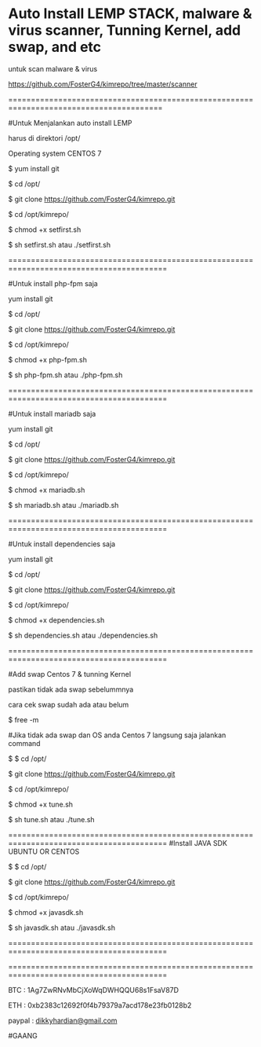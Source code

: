 # Auto Install LEMP STACK, malware & virus scanner, Tunning Kernel, add swap, and etc


untuk scan malware & virus

https://github.com/FosterG4/kimrepo/tree/master/scanner



========================================================================================

#Untuk Menjalankan auto install LEMP

harus di direktori /opt/

Operating system CENTOS 7


$ yum install git

$ cd /opt/

$ git clone https://github.com/FosterG4/kimrepo.git

$ cd /opt/kimrepo/

$ chmod +x setfirst.sh

$ sh setfirst.sh atau ./setfirst.sh

=========================================================================================

#Untuk install php-fpm saja

 yum install git

$ cd /opt/

$ git clone https://github.com/FosterG4/kimrepo.git

$ cd /opt/kimrepo/

$ chmod +x php-fpm.sh

$ sh php-fpm.sh atau ./php-fpm.sh

=========================================================================================

#Untuk install mariadb saja

 yum install git

$ cd /opt/

$ git clone https://github.com/FosterG4/kimrepo.git

$ cd /opt/kimrepo/

$ chmod +x mariadb.sh

$ sh mariadb.sh atau ./mariadb.sh

=========================================================================================

#Untuk install dependencies saja

 yum install git

$ cd /opt/

$ git clone https://github.com/FosterG4/kimrepo.git

$ cd /opt/kimrepo/

$ chmod +x dependencies.sh

$ sh dependencies.sh atau ./dependencies.sh

=========================================================================================


#Add swap Centos 7 & tunning Kernel

pastikan tidak ada swap sebelummnya

cara cek swap sudah ada atau belum

$ free -m

#Jika tidak ada swap dan OS anda Centos 7 langsung saja jalankan command

$ $ cd /opt/

$ git clone https://github.com/FosterG4/kimrepo.git

$ cd /opt/kimrepo/

$ chmod +x tune.sh

$ sh tune.sh atau ./tune.sh



=========================================================================================
#Install JAVA SDK UBUNTU OR CENTOS

$ $ cd /opt/

$ git clone https://github.com/FosterG4/kimrepo.git

$ cd /opt/kimrepo/

$ chmod +x javasdk.sh

$ sh javasdk.sh atau ./javasdk.sh

=========================================================================================

=========================================================================================







BTC : 1Ag7ZwRNvMbCjXoWqDWHQQU68s1FsaV87D

ETH : 0xb2383c12692f0f4b79379a7acd178e23fb0128b2

paypal : dikkyhardian@gmail.com




#GAANG
